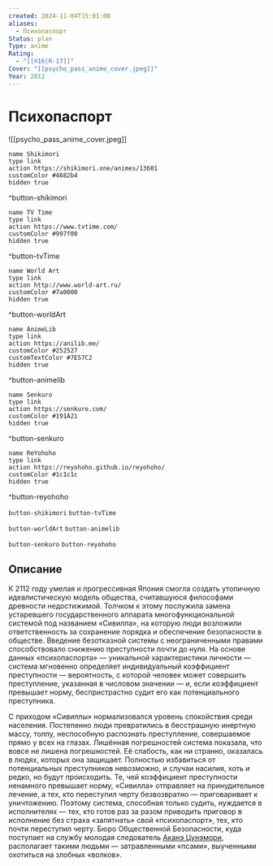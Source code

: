 ```yaml
---
created: 2024-11-04T15:01:00
aliases:
  - Психопаспорт
Status: plan
Type: anime
Rating:
  - "[[®️16|R-17]]"
Cover: "[[psycho_pass_anime_cover.jpeg]]"
Year: 2012
---
```


# Психопаспорт

![[psycho_pass_anime_cover.jpeg]]

```button
name Shikimori
type link
action https://shikimori.one/animes/13601
customColor #4682b4
hidden true
```
^button-shikimori

```button
name TV Time
type link
action https://www.tvtime.com/
customColor #997f00
hidden true
```
^button-tvTime

```button
name World Art
type link
action http://www.world-art.ru/
customColor #7a0000
hidden true
```
^button-worldArt

```button
name AnimeLib
type link
action https://anilib.me/
customColor #252527
customTextColor #7E57C2
hidden true
```
^button-animelib

```button
name Senkuro
type link
action https://senkuro.com/
customColor #191A21
hidden true
```
^button-senkuro

```button
name ReYohoho
type link
action https://reyohoho.github.io/reyohoho/
customColor #1c1c1c
hidden true
```
^button-reyohoho

`button-shikimori` `button-tvTime`

`button-worldArt` `button-animelib`

`button-senkuro` `button-reyohoho`

## Описание

К 2112 году умелая и прогрессивная Япония смогла создать утопичную идеалистическую модель общества, считавшуюся философами древности недостижимой. Толчком к этому послужила замена устаревшего государственного аппарата многофункциональной системой под названием «Сивилла», на которую люди возложили ответственность за сохранение порядка и обеспечение безопасности в обществе. Введение безотказной системы с неограниченными правами способствовало снижению преступности почти до нуля. На основе данных «психопаспорта» — уникальной характеристики личности — система мгновенно определяет индивидуальный коэффициент преступности — вероятность, с которой человек может совершить преступление, указанная в числовом значении — и, если коэффициент превышает норму, беспристрастно судит его как потенциального преступника.

С приходом «Сивиллы» нормализовался уровень спокойствия среди населения. Постепенно люди превратились в бесстрашную инертную массу, толпу, неспособную распознать преступление, совершаемое прямо у всех на глазах. Лишённая погрешностей система показала, что вовсе не лишена погрешностей. Её слабость, как ни странно, оказалась в людях, которых она защищает. Полностью избавиться от потенциальных преступников невозможно, и случаи насилия, хоть и редко, но будут происходить. Те, чей коэффициент преступности ненамного превышает норму, «Сивилла» отправляет на принудительное лечение, а тех, кто переступил черту безвозвратно — приговаривает к уничтожению. Поэтому система, способная только судить, нуждается в исполнителях — тех, кто готов раз за разом приводить приговор в исполнение без страха «запятнать» свой «психопаспорт», тех, кто почти переступил черту. Бюро Общественной Безопасности, куда поступает на службу молодая следователь [Аканэ Цунэмори](https://shikimori.one/characters/68583-akane-tsunemori), располагает такими людьми — затравленными «псами», выученными охотиться на злобных «волков».
